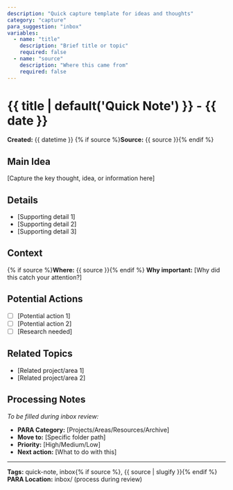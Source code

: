 ```yaml
---
description: "Quick capture template for ideas and thoughts"
category: "capture"
para_suggestion: "inbox"
variables:
  - name: "title"
    description: "Brief title or topic"
    required: false
  - name: "source"
    description: "Where this came from"
    required: false
---
```


# {{ title | default('Quick Note') }} - {{ date }}

**Created:** {{ datetime }}
{% if source %}**Source:** {{ source }}{% endif %}

## Main Idea
[Capture the key thought, idea, or information here]

## Details
- [Supporting detail 1]
- [Supporting detail 2]
- [Supporting detail 3]

## Context
{% if source %}**Where:** {{ source }}{% endif %}
**Why important:** [Why did this catch your attention?]

## Potential Actions
- [ ] [Potential action 1]
- [ ] [Potential action 2]
- [ ] [Research needed]

## Related Topics
- [Related project/area 1]
- [Related project/area 2]

## Processing Notes
*To be filled during inbox review:*
- **PARA Category:** [Projects/Areas/Resources/Archive]
- **Move to:** [Specific folder path]
- **Priority:** [High/Medium/Low]
- **Next action:** [What to do with this]

---
**Tags:** quick-note, inbox{% if source %}, {{ source | slugify }}{% endif %}
**PARA Location:** inbox/ (process during review)